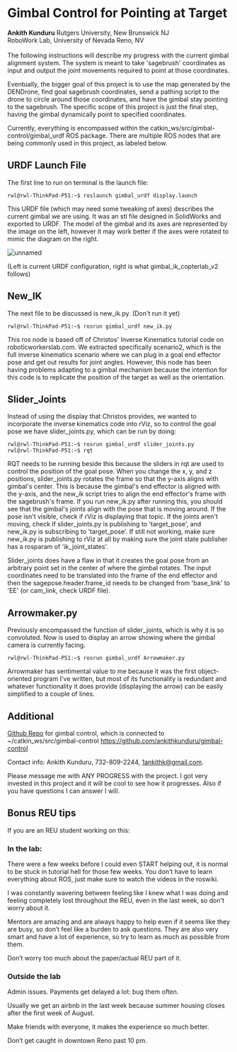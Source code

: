 # Gimbal Control for Pointing at Target <a name="head-brief"></a>
**Ankith Kunduru** Rutgers University, New Brunswick NJ \
RoboWork Lab, University of Nevada Reno, NV  
&nbsp;  
The following instructions will describe my progress with the current gimbal alignment system.
The system is meant to take 'sagebrush' coordinates as input and output the joint movements required to point at those coordinates.

Eventually, the bigger goal of this project is to use the map generated by the DENDrone, find goal sagebrush coordinates, send a pathing script to the drone to circle around those coordinates, and have the gimbal stay pointing to the sagebrush. The specific scope of this project is just the final step, having the gimbal dynamically point to specified coordinates. 

Currently, everything is encompassed within the catkin_ws/src/gimbal-control/gimbal_urdf ROS package. There are multiple ROS nodes that are being commonly used in this project, as labeled below.

## URDF Launch File
The first line to run on terminal is the launch file: 
```
rwl@rwl-ThinkPad-P51:~$ roslaunch gimbal_urdf display.launch
```
This URDF file (which may need some tweaking of axes) describes the current gimbal we are using. It was an stl file designed in SolidWorks and exported to URDF. 
The model of the gimbal and its axes are represented by the image on the left, however it may work better if the axes were rotated to mimic the diagram on the right.


![unnamed](https://github.com/user-attachments/assets/ae26e5b8-e623-4286-a76d-5ad52670444a)

(Left is current URDF configuration, right is what gimbal_ik_copterlab_v2 follows)


## New_IK

The next file to be discussed is new_ik.py. (Don't run it yet)
```
rwl@rwl-ThinkPad-P51:~$ rosrun gimbal_urdf new_ik.py
```
This ros node is based off of Christos' Inverse Kinematics tutorial code on roboticworkerslab.com. We extracted specifically scenario2, which is the full inverse kinematics scenario where we can plug in a goal end effector pose and get out results for joint angles. However, this node has been having problems adapting to a gimbal mechanism because the intention for this code is to replicate the position of the target as well as the orientation.

## Slider_Joints

Instead of using the display that Christos provides, we wanted to incorporate the inverse kinematics code into rViz, so to control the goal pose we have slider_joints.py, which can be run by doing:
```
rwl@rwl-ThinkPad-P51:~$ rosrun gimbal_urdf slider_joints.py
rwl@rwl-ThinkPad-P51:~$ rqt
```
RQT needs to be running beside this because the sliders in rqt are used to control the position of the goal pose. 
When you change the x, y, and z positions, slider_joints.py rotates the frame so that the y-axis aligns with gimbal's center. This is because the gimbal's end effector is aligned with the y-axis, and the new_ik script tries to align the end effector's frame with the sagebrush's frame.
If you run new_ik.py after running this, you should see that the gimbal's joints align with the pose that is moving around. If the pose isn't visible, check if rViz is displaying that topic. If the joints aren't moving, check if slider_joints.py is publishing to 'target_pose', and new_ik.py is subscribing to 'target_pose'. If still not working, make sure new_ik.py is publishing to rViz at all by making sure the joint state publisher has a rosparam of 'ik_joint_states'.

Slider_joints does have a flaw in that it creates the goal pose from an arbitrary point set in the center of where the gimbal rotates. The input coordinates need to be translated into the frame of the end effector and then the sagepose.header.frame_id needs to be changed from 'base_link' to 'EE' (or cam_link, check URDF file). 

## Arrowmaker.py

Previously encompassed the function of slider_joints, which is why it is so convoluted. Now is used to display an arrow showing where the gimbal camera is currently facing.
```
rwl@rwl-ThinkPad-P51:~$ rosrun gimbal_urdf Arrowmaker.py
```
Arrowmaker has sentimental value to me because it was the first object-oriented program I've written, but most of its functionality is redundant and whatever functionality it does provide (displaying the arrow) can be easily simplified to a couple of lines.

## Additional

[Github Repo](https://github.com/ankithkunduru/gimbal-control) for gimbal control, which is connected to ~/catkin_ws/src/gimbal-control https://github.com/ankithkunduru/gimbal-control

Contact info: Ankith Kunduru, 732-809-2244, 1ankithk@gmail.com.

Please message me with ANY PROGRESS with the project. I got very invested in this project and it will be cool to see how it progresses. Also if you have questions I can answer I will.

## Bonus REU tips
If you are an REU student working on this:
### In the lab: 
There were a few weeks before I could even START helping out, it is normal to be stuck in tutorial hell for those few weeks. You don’t have to learn everything about ROS, just make sure to watch the videos in the roswiki. 

I was constantly wavering between feeling like I knew what I was doing and feeling completely lost throughout the REU, even in the last week, so don't worry about it.

Mentors are amazing and are always happy to help even if it seems like they are busy, so don’t feel like a burden to ask questions. They are also very smart and have a lot of experience, so try to learn as much as possible from them. 

Don’t worry too much about the paper/actual REU part of it. 
### Outside the lab
Admin issues. Payments get delayed a lot: bug them often. 

Usually we get an airbnb in the last week because summer housing closes after the first week of August. 

Make friends with everyone, it makes the experience so much better. 

Don’t get caught in downtown Reno past 10 pm.
